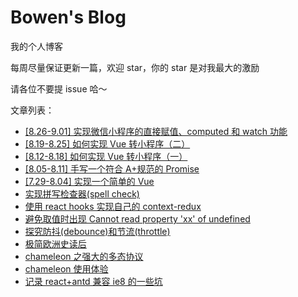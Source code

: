 # Bowen's Blog

我的个人博客

每周尽量保证更新一篇，欢迎 star，你的 star 是对我最大的激励

请各位不要提 issue 哈～

文章列表：

-   [[8.26-9.01] 实现微信小程序的直接赋值、computed 和 watch 功能](https://github.com/Bowen7/Blog/issues/13)
-   [[8.19-8.25] 如何实现 Vue 转小程序（二）](https://github.com/Bowen7/Blog/issues/12)
-   [[8.12-8.18] 如何实现 Vue 转小程序（一）](https://github.com/Bowen7/Blog/issues/11)
-   [[8.05-8.11] 手写一个符合 A+规范的 Promise](https://github.com/Bowen7/Blog/issues/10)
-   [[7.29-8.04] 实现一个简单的 Vue](https://github.com/Bowen7/Blog/issues/9)
-   [实现拼写检查器(spell check)](https://github.com/Bowen7/Blog/issues/8)
-   [使用 react hooks 实现自己的 context-redux](https://github.com/Bowen7/Blog/issues/7)
-   [避免取值时出现 Cannot read property 'xx' of undefined](https://github.com/Bowen7/Blog/issues/6)
-   [探究防抖(debounce)和节流(throttle)](https://github.com/Bowen7/Blog/issues/5)
-   [极简欧洲史读后](https://github.com/Bowen7/Blog/issues/4)
-   [chameleon 之强大的多态协议](https://github.com/Bowen7/Blog/issues/3)
-   [chameleon 使用体验](https://github.com/Bowen7/Blog/issues/2)
-   [记录 react+antd 兼容 ie8 的一些坑](https://github.com/Bowen7/Blog/issues/1)
